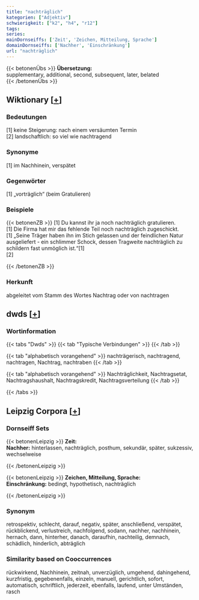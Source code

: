 ```yaml
---
title: "nachträglich"
kategorien: ["Adjektiv"]
schwierigkeit: ["k2", "h4", "r12"]
tags:
series:
mainDornseiffs: ['Zeit', 'Zeichen, Mitteilung, Sprache']
domainDornseiffs: ['Nachher', 'Einschränkung']
url: "nachträglich"
---
```


{{< betonenÜbs >}}
**Übersetzung:**  
supplementary, additional, second, subsequent, later, belated  
{{< /betonenÜbs >}}

## Wiktionary [[+](https://de.wiktionary.org/wiki/nachträglich)]

### Bedeutungen
[1] keine Steigerung: nach einem versäumten Termin  
[2] landschaftlich: so viel wie nachtragend  

### Synonyme
[1] im Nachhinein, verspätet  

### Gegenwörter
[1] „vorträglich“ (beim Gratulieren)  

### Beispiele
{{< betonenZB >}}
[1] Du kannst ihr ja noch nachträglich gratulieren.  
[1] Die Firma hat mir das fehlende Teil noch nachträglich zugeschickt.  
[1] „Seine Träger haben ihn im Stich gelassen und der feindlichen Natur ausgeliefert - ein schlimmer Schock, dessen Tragweite nachträglich zu schildern fast unmöglich ist.“[1]  
[2]  

{{< /betonenZB >}}
### Herkunft
abgeleitet vom Stamm des Wortes Nachtrag oder von nachtragen  



## dwds [[+](https://www.dwds.de/wb/nachträglich)]

### Wortinformation
{{< tabs "Dwds" >}}
{{< tab "Typische Verbindungen" >}}
{{< /tab >}}

{{< tab "alphabetisch vorangehend" >}}
nachträgerisch, nachtragend, nachtragen, Nachtrag, nachtraben
{{< /tab >}}

{{< tab "alphabetisch vorangehend" >}}
Nachträglichkeit, Nachtragsetat, Nachtragshaushalt, Nachtragskredit, Nachtragsverteilung
{{< /tab >}}

{{< /tabs >}}

## Leipzig Corpora [[+](https://corpora.uni-leipzig.de/en/res?word=nachträglich&corpusId=deu_newscrawl-public_2018)]

### Dornseiff Sets
{{< betonenLeipzig >}}
**Zeit:**  
**Nachher:** hinterlassen, nachträglich, posthum, sekundär, später, sukzessiv, wechselweise  

{{< /betonenLeipzig >}}


{{< betonenLeipzig >}}
**Zeichen, Mitteilung, Sprache:**  
**Einschränkung:** bedingt, hypothetisch, nachträglich  

{{< /betonenLeipzig >}}

### Synonym
retrospektiv, schlecht, darauf, negativ, später, anschließend, verspätet, rückblickend, verlustreich, nachfolgend, sodann, nachher, nachhinein, hernach, dann, hinterher, danach, daraufhin, nachteilig, demnach, schädlich, hinderlich, abträglich


### Similarity based on Cooccurrences
rückwirkend, Nachhinein, zeitnah, unverzüglich, umgehend, dahingehend, kurzfristig, gegebenenfalls, einzeln, manuell, gerichtlich, sofort, automatisch, schriftlich, jederzeit, ebenfalls, laufend, unter Umständen, rasch

